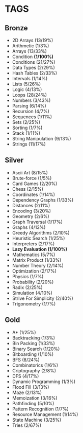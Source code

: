 # TAGS

## Bronze

-   2D Arrays (13/19%)
-   Arithmetic (1/3%)
-   Arrays (13/33%)
-   Condition **(1/100%)**
-   Conditions (21/27%)
-   Data Types (2/29%)
-   Hash Tables (2/33%)
-   Intervals (1/14%)
-   Lists (5/26%)
-   Logic (4/13%)
-   Loops (28/24%)
-   Numbers (3/43%)
-   Parsing (6/14%)
-   Recursion (4/7%)
-   Sequences (1/11%)
-   Sets (2/25%)
-   Sorting (1/7%)
-   Stack (1/11%)
-   String Manipulation (9/13%)
-   Strings (11/17%)

## Silver

-   Ascii Art (8/15%)
-   Brute-force (1/5%)
-   Card Games (2/20%)
-   Chess (2/15%)
-   Coordinates (1/14%)
-   Dependency Graphs (1/33%)
-   Distances (2/11%)
-   Encoding (3/20%)
-   Geometry (2/6%)
-   Graph Traversal (1/17%)
-   Graphs (4/13%)
-   Greedy Algorithms (2/10%)
-   Heuristic Search (1/25%)
-   Interpreters (2/17%)
-   **Lazy Evaluation (1/100%)**
-   Mathematics (5/7%)
-   Matrix Product (1/33%)
-   Number Theory (2/14%)
-   Optimization (2/17%)
-   Physics (1/7%)
-   Probability (2/20%)
-   Radix (2/25%)
-   Simulation (4/10%)
-   Strive For Simplicity (2/40%)
-   Trigonometry (1/7%)

## Gold

-   A\* (1/25%)
-   Backtracking (1/3%)
-   Bin Packing (1/33%)
-   Binary Search (1/20%)
-   Bitboarding (1/10%)
-   BFS (8/24%)
-   Combinatorics (1/6%)
-   Criptography (2/8%)
-   DFS (4/17%)
-   Dynamic Programming (1/3%)
-   Flood Fill (3/13%)
-   Maze (2/13%)
-   Memoization (3/16%)
-   Pathfinding (5/10%)
-   Pattern Recognition (1/7%)
-   Resource Management (1/14%)
-   State Machine (3/25%)
-   Tries (2/67%)
